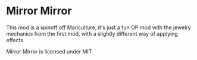Mirror Mirror
===========

This mod is a spinoff off Mariculture, it's just a fun OP mod with the jewelry mechanics from the first mod,
with a slightly different way of applying effects

Mirror Mirror is licensed under MIT